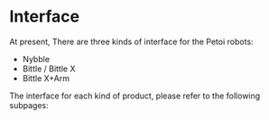 # Interface

At present, There are three kinds of interface for the Petoi robots:

* Nybble
* Bittle / Bittle X
* Bittle X+Arm

The interface for each kind of product, please refer to the following subpages:

